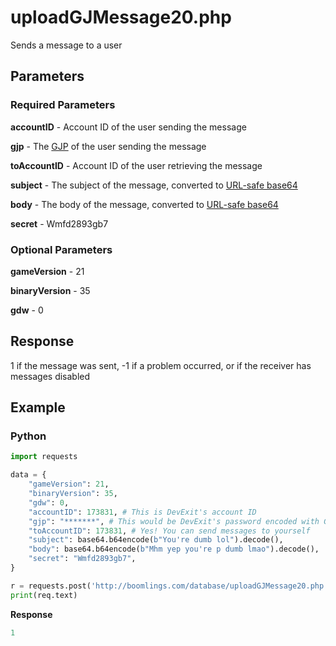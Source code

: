 # uploadGJMessage20.php

Sends a message to a user

## Parameters

### Required Parameters

**accountID** - Account ID of the user sending the message

**gjp** - The [GJP](/topics/gjp.md) of the user sending the message

**toAccountID** - Account ID of the user retrieving the message

**subject** - The subject of the message, converted to [URL-safe base64](/topics/encryption/base64)

**body** - The body of the message, converted to [URL-safe base64](/topics/encryption/base64)

**secret** - Wmfd2893gb7

### Optional Parameters

**gameVersion** - 21

**binaryVersion** - 35

**gdw** - 0

## Response

1 if the message was sent, -1 if a problem occurred, or if the receiver has messages disabled

## Example

<!-- tabs:start -->

### **Python**

```py
import requests

data = {
    "gameVersion": 21,
    "binaryVersion": 35,
    "gdw": 0,
	"accountID": 173831, # This is DevExit's account ID
	"gjp": "*******", # This would be DevExit's password encoded with GJP encryption
    "toAccountID": 173831, # Yes! You can send messages to yourself
    "subject": base64.b64encode(b"You're dumb lol").decode(),
    "body": base64.b64encode(b"Mhm yep you're p dumb lmao").decode(),
    "secret": "Wmfd2893gb7",
}

r = requests.post('http://boomlings.com/database/uploadGJMessage20.php', data=data)
print(req.text)
```

**Response**
```py
1
```

<!-- tabs:end -->